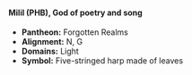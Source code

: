 #### Milil (PHB), God of poetry and song
- **Pantheon:** Forgotten Realms
- **Alignment:** N, G
- **Domains:** Light
- **Symbol:** Five-stringed harp made of leaves